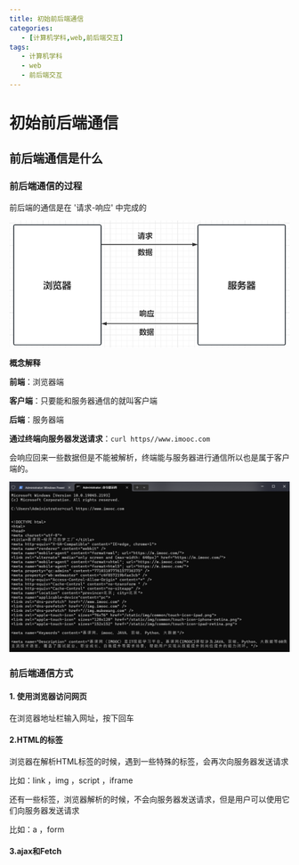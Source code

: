 ```yaml
---
title: 初始前后端通信
categories:
   - [计算机学科,web,前后端交互]
tags:
   - 计算机学科
   - web
   - 前后端交互
---
```


# 初始前后端通信

## 前后端通信是什么

### 前后端通信的过程 

前后端的通信是在 '请求-响应' 中完成的

![image-20230528144412712](https://raw.githubusercontent.com/PigPigLetsGo/imeages/master/202308040734264.png)

**概念解释** 

**前端**：浏览器端

**客户端**：只要能和服务器通信的就叫客户端

**后端**：服务器端

**通过终端向服务器发送请求**：`curl https//www.imooc.com` 

会响应回来一些数据但是不能被解析，终端能与服务器进行通信所以也是属于客户端的。

![image-20230528144928922](https://raw.githubusercontent.com/PigPigLetsGo/imeages/master/202308040734651.png)

### 前后端通信方式

#### 1. 使用浏览器访问网页

在浏览器地址栏输入网址，按下回车

#### 2.HTML的标签

浏览器在解析HTML标签的时候，遇到一些特殊的标签，会再次向服务器发送请求

比如：link ，img ，script ，iframe

还有一些标签，浏览器解析的时候，不会向服务器发送请求，但是用户可以使用它们向服务器发送请求

比如：a ，form

#### 3.ajax和Fetch